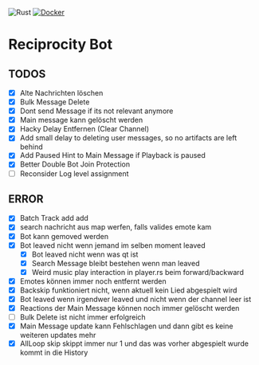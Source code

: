 ![Rust](https://github.com/Steav005/ReciprocityBot/workflows/Rust/badge.svg) [![Docker](https://img.shields.io/docker/v/autumnal/reciprocity_bot?color=blue&label=Docker&sort=semver)](https://hub.docker.com/repository/docker/autumnal/reciprocity_bot)
# Reciprocity Bot

## TODOS
- [x] Alte Nachrichten löschen
- [x] Bulk Message Delete
- [x] Dont send Message if its not relevant anymore
- [x] Main message kann gelöscht werden
- [x] Hacky Delay Entfernen (Clear Channel)
- [x] Add small delay to deleting user messages, so no artifacts are left behind
- [x] Add Paused Hint to Main Message if Playback is paused
- [x] Better Double Bot Join Protection
- [ ] Reconsider Log level assignment

## ERROR
- [x] Batch Track add add
- [x] search nachricht aus map werfen, falls valides emote kam
- [x] Bot kann gemoved werden
- [x] Bot leaved nicht wenn jemand im selben moment leaved
  - [x] Bot leaved nicht wenn was qt ist
  - [x] Search Message bleibt bestehen wenn man leaved
  - [x] Weird music play interaction in player.rs beim forward/backward
- [x] Emotes können immer noch entfernt werden
- [x] Backskip funktioniert nicht, wenn aktuell kein Lied abgespielt wird
- [x] Bot leaved wenn irgendwer leaved und nicht wenn der channel leer ist
- [x] Reactions der Main Message können noch immer gelöscht werden
- [ ] Bulk Delete ist nicht immer erfolgreich
- [x] Main Message update kann Fehlschlagen und dann gibt es keine weiteren updates mehr
- [x] AllLoop skip skippt immer nur 1 und das was vorher abgespielt wurde kommt in die History
